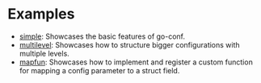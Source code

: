 # Examples

- [simple](simple): Showcases the basic features of go-conf.
- [multilevel](multilevel): Showcases how to structure bigger configurations with multiple levels.
- [mapfun](mapfun): Showcases how to implement and register a custom function for mapping a config parameter to a struct field.
